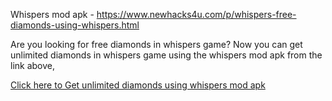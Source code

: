 Whispers mod apk - https://www.newhacks4u.com/p/whispers-free-diamonds-using-whispers.html

Are you looking for free diamonds in whispers game? Now you can get unlimited diamonds in whispers game using the whispers mod apk from the link above,

[Click here to Get unlimited diamonds using whispers mod apk](https://www.newhacks4u.com/p/whispers-free-diamonds-using-whispers.html)

